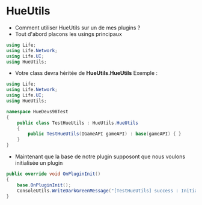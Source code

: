 # HueUtils
- Comment utiliser HueUtils sur un de mes plugins ?
- Tout d'abord placons les usings principaux

```CS
using Life;
using Life.Network;
using Life.UI;
using HueUtils;
```
- Votre class devra héritée de **HueUtils.HueUtils**
Exemple :
```CS
using Life;
using Life.Network;
using Life.UI;
using HueUtils;

namespace HueDevs98Test
{
    public class TestHueUtils : HueUtils.HueUtils
    {
        public TestHueUtils(IGameAPI gameAPI) : base(gameAPI) { }
    }
}
```

- Maintenant que la base de notre plugin supposont que nous voulons initialisée un plugin
```CS
public override void OnPluginInit()
{
    base.OnPluginInit();
    ConsoleUtils.WriteDarkGreenMessage("[TestHueUtils] success : Initialized");
}
```
